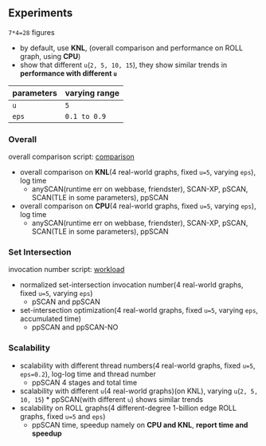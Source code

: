 ## Experiments

`7*4=28` figures

* by default, use **KNL**, (overall comparison and performance on ROLL graph, using **CPU**)
* show that different `u`(`2, 5, 10, 15`), they show similar trends in **performance with different `u`**

parameters | varying range
--- | ---
`u` | `5`
`eps` | `0.1 to 0.9`

### Overall

overall comparison script: [comparison](comparison)

* overall comparison on **KNL**(4 real-world graphs, fixed `u=5`, varying `eps`), log time
  * anySCAN(runtime err on webbase, friendster), SCAN-XP, pSCAN, SCAN(TLE in some parameters), ppSCAN
* overall comparison on **CPU**(4 real-world graphs, fixed `u=5`, varying `eps`), log time
  * anySCAN(runtime err on webbase, friendster), SCAN-XP, pSCAN, SCAN(TLE in some parameters), ppSCAN

### Set Intersection 

invocation number script: [workload](workload)

* normalized set-intersection invocation number(4 real-world graphs, fixed `u=5`, varying `eps`)
  * pSCAN and ppSCAN
* set-intersection optimization(4 real-world graphs, fixed `u=5`, varying `eps`, accumulated time)
  * ppSCAN and ppSCAN-NO

### Scalability

* scalability with different thread numbers(4 real-world graphs, fixed `u=5`, `eps=0.2`), log-log time and thread number
  * ppSCAN 4 stages and total time
* scalability with different `u`(4 real-world graphs)(on KNL), varying `u`(`2, 5, 10, 15`)
      * ppSCAN(with different `u`) shows similar trends
* scalability on ROLL graphs(4 different-degree 1-billion edge ROLL graphs, fixed `u=5` and `eps`)
  * ppSCAN time, speedup namely on **CPU and KNL**, **report time and speedup**

